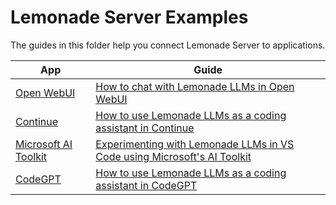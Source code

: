 # Lemonade Server Examples

The guides in this folder help you connect Lemonade Server to applications.

| App                 | Guide                                                                                               |
|--------------------|-------------------------------------------------------------------------------------------------------|
| [Open WebUI](https://github.com/open-webui/open-webui)         | [How to chat with Lemonade LLMs in Open WebUI](https://ryzenai.docs.amd..com/en/latest/llm/server_interface.html#open-webui-demo)   |
| [Continue](https://www.continue.dev/)   | [How to use Lemonade LLMs as a coding assistant in Continue](continue.md)                                          |
| [Microsoft AI Toolkit](https://learn.microsoft.com/en-us/windows/ai/toolkit/)   | [Experimenting with Lemonade LLMs in VS Code using Microsoft's AI Toolkit](ai-toolkit.md)                                          |
| [CodeGPT](https://codegpt.co/)   | [How to use Lemonade LLMs as a coding assistant in CodeGPT](codeGPT.md)                                          |